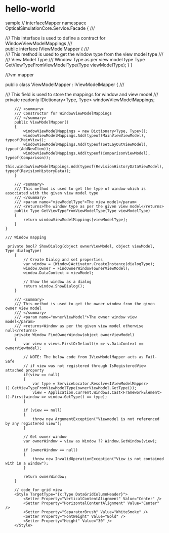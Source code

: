 # hello-world
sample
// interfaceMapper
namespace OpticalSimulationCore.Service.Facade
{
    /// <summary>
    /// This interface is used to define a contract for WindowViewModelMappings
    /// </summary>
    public interface IViewModelMapper
    {
        /// <summary>
        /// This method is used to get the window type from the view model type
        /// </summary>
        /// <param name="viewModelType">View Model Type</param>
        /// <returns>Window Type as per view model type</returns>
        Type GetViewTypeFromViewModelType(Type viewModelType);
    }
}

///vm mapper

public class ViewModelMapper : IViewModelMapper
    {
        /// <summary>
        /// This field is used to store the mappings for window and view model
        /// </summary>
        private readonly IDictionary<Type, Type> windowViewModelMappings;

        /// <summary>
        /// Constructor for WindowViewModelMappings
        /// </summary>
        public ViewModelMapper()
        {
            windowViewModelMappings = new Dictionary<Type, Type>();
            windowViewModelMappings.Add(typeof(MainViewViewModel), typeof(MainView));
            windowViewModelMappings.Add(typeof(SetLayOutViewModel), typeof(AddNewItem));
            windowViewModelMappings.Add(typeof(ComparisonViewModel), typeof(Comparison));
            this.windowViewModelMappings.Add(typeof(RevisionHistoryDataViewModel), typeof(RevisionHistoryData));
        }

        /// <summary>
        /// This method is used to get the type of window which is associated with the given view model type
        /// </summary>
        /// <param name="viewModelType">The view model</param>
        /// <returns>The window type as per the given view model</returns>
        public Type GetViewTypeFromViewModelType(Type viewModelType)
        {
            return windowViewModelMappings[viewModelType];
        }
    }
    
    /// Window mapping
    
     private bool? ShowDialog(object ownerViewModel, object viewModel, Type dialogType)
        {
            // Create Dialog and set properties
            var window = (Window)Activator.CreateInstance(dialogType);
            window.Owner = FindOwnerWindow(ownerViewModel);
            window.DataContext = viewModel;

            // Show the window as a dialog
            return window.ShowDialog();
        }

        /// <summary>
        /// This method is used to get the owner window from the given owner view model
        /// </summary>
        /// <param name="ownerViewModel">The owner window view model</param>
        /// <returns>Window as per the given view model otherwise null</returns>
        private Window FindOwnerWindow(object ownerViewModel)
        {
            var view = views.FirstOrDefault(v => v.DataContext == ownerViewModel);

            // NOTE: The below code from IViewModelMapper acts as Fail-Safe 
            // if view was not registered through IsRegisteredView attached property
            if(view == null)
            {
                var type = ServiceLocator.Resolve<IViewModelMapper>().GetViewTypeFromViewModelType(ownerViewModel.GetType());
                view = Application.Current.Windows.Cast<FrameworkElement>().First(window => window.GetType() == type);
            }

            if (view == null)
            {
                throw new ArgumentException("Viewmodel is not referenced by any registered view");
            }

            // Get owner window
            var ownerWindow = view as Window ?? Window.GetWindow(view);

            if (ownerWindow == null)
            {
                throw new InvalidOperationException("View is not contained with in a window");
            }

            return ownerWindow;
        }
        
        // code for grid view
        <Style TargetType="{x:Type DataGridColumnHeader}">
            <Setter Property="VerticalContentAlignment" Value="Center" />
            <Setter Property="HorizontalContentAlignment" Value="Center" />
            <Setter Property="SeparatorBrush" Value="WhiteSmoke" />
            <Setter Property="FontWeight" Value="Bold" />
            <Setter Property="Height" Value="30" />
        </Style>
